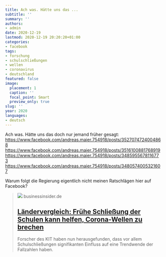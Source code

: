 ```yaml
---
title: Ach was. Hätte uns das ...
subtitle: ''
summary: ''
authors:
- admin
date: 2020-12-19
lastmod: 2020-12-19 20:20:20+01:00
categories:
- facebook
tags:
- forschung
- schulschließungen
- wellen
- coronavirus
- deutschland
featured: false
image:
  placement: 1
  caption: ''
  focal_point: Smart
  preview_only: true
slug: ''
year: 2020
languages:
- deutsch
---
```


Ach was. Hätte uns das doch nur jemand früher gesagt: https://www.facebook.com/andreas.maier.754918/posts/3527074724004868
https://www.facebook.com/andreas.maier.754918/posts/3516100881768919
https://www.facebook.com/andreas.maier.754918/posts/3485955678116773
https://www.facebook.com/andreas.maier.754918/posts/3480574005321607

Warum folgt die Regierung eigentlich nicht meinen Ratschlägen hier auf Facebook?
> [![](https://cdn.businessinsider.de/wp-content/uploads/2020/12/shutterstock_1750912229-scaled.jpg)](https://www.businessinsider.de/wissenschaft/gesundheit/schulen-schliessen-trendwende-bei-corona-fallzahlen-welle-brechen/)
> businessinsider.de
> ## [Ländervergleich: Frühe Schließung der Schulen kann helfen, Corona-Wellen zu brechen](https://www.businessinsider.de/wissenschaft/gesundheit/schulen-schliessen-trendwende-bei-corona-fallzahlen-welle-brechen/)
>
>Forscher des KIT haben nun herausgefunden, dass vor allem Schulschließungen signifikanten Einfluss auf eine Trendwende der Fallzahlen haben.